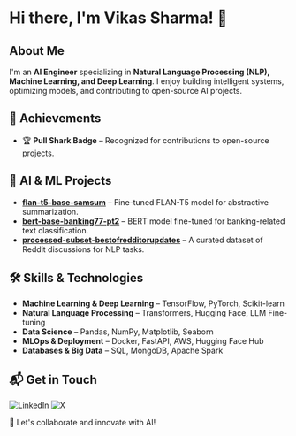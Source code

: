 # Hi there, I'm Vikas Sharma! 👋  

## About Me  

I'm an **AI Engineer** specializing in **Natural Language Processing (NLP), Machine Learning, and Deep Learning**. I enjoy building intelligent systems, optimizing models, and contributing to open-source AI projects.  

## 🚀 Achievements  

- 🏆 **Pull Shark Badge** – Recognized for contributions to open-source projects.  

## 🔬 AI & ML Projects  

- [**flan-t5-base-samsum**](https://huggingface.co/sharmax-vikas/flan-t5-base-samsum) – Fine-tuned FLAN-T5 model for abstractive summarization.  
- [**bert-base-banking77-pt2**](https://huggingface.co/sharmax-vikas/bert-base-banking77-pt2) – BERT model fine-tuned for banking-related text classification.  
- [**processed-subset-bestofredditorupdates**](https://huggingface.co/datasets/sharmax-vikas/processed-subset-bestofredditorupdates) – A curated dataset of Reddit discussions for NLP tasks.  

## 🛠 Skills & Technologies  

- **Machine Learning & Deep Learning** – TensorFlow, PyTorch, Scikit-learn  
- **Natural Language Processing** – Transformers, Hugging Face, LLM Fine-tuning  
- **Data Science** – Pandas, NumPy, Matplotlib, Seaborn  
- **MLOps & Deployment** – Docker, FastAPI, AWS, Hugging Face Hub  
- **Databases & Big Data** – SQL, MongoDB, Apache Spark  

## 📬 Get in Touch  

[![LinkedIn](https://img.shields.io/badge/LinkedIn-%230077B5.svg?style=for-the-badge&logo=linkedin&logoColor=white)](https://www.linkedin.com/in/sharmax-vikas)  [![X](https://img.shields.io/badge/X-%23000000.svg?style=for-the-badge&logo=x&logoColor=white)](https://x.com/sharmax_vikas)  

🚀 Let's collaborate and innovate with AI!
